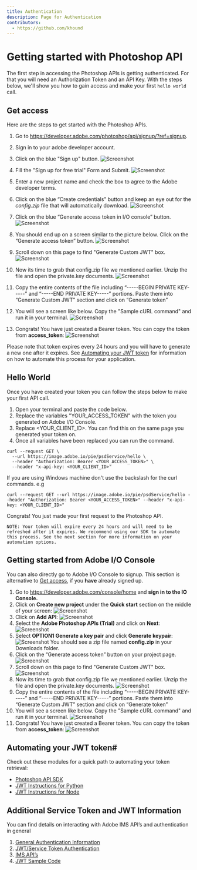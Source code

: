 ```yaml
---
title: Authentication
description: Page for Authentication
contributors:
  - https://github.com/khound
---
```

# Getting started with Photoshop API

The first step in accessing the Photoshop APIs is getting authenticated. For that you will need an Authorization Token and an API Key. With the steps below, we'll show you how to gain access and make your first `hello world` call.

## Get access
Here are the steps to get started with the Photoshop APIs.

1. Go to https://developer.adobe.com/photoshop/api/signup/?ref=signup.
1. Sign in to your adobe developer account.
1. Click on the blue "Sign up" button.
![Screenshot](images/Step2.png)

1. Fill the "Sign up for free trial" Form and Submit.
![Screenshot](images/TrialForm.png)

1. Enter a new project name and check the box to agree to the Adobe developer terms.
1. Click on the blue “Create credentials” button and keep an eye out for the *config.zip* file that will automatically download.
![Screenshot](images/CreateCredential.png)

1. Click on the blue “Generate access token in I/O console” button.
![Screenshot](images/GenerateAccess.png)

1. You should end up on a screen similar to the picture below. Click on the “Generate access token” button.
![Screenshot](images/GenerateAccessConsole.png)

1. Scroll down on this page to find "Generate Custom JWT" box.
![Screenshot](images/Jwt.png)

1. Now its time to grab that config.zip file we mentioned earlier. Unzip the file and open the private.key documents.
![Screenshot](images/PrivateKey.png)

1. Copy the entire contents of the file including “-----BEGIN PRIVATE KEY-----” and “-----END PRIVATE KEY-----” portions. Paste them into “Generate Custom JWT” section and click on “Generate token”
1. You will see a screen like below. Copy the "Sample cURL command" and run it in your terminal.
![Screenshot](images/Token.png)

1. Congrats! You have just created a Bearer token. You can copy the token from **access_token**:
![Screenshot](images/TokenTerminal.png)

Please note that token expires every 24 hours and you will have to generate a new one after it expires. See [Automating your JWT token](/authentication/#automating-your-jwt-token) for information on how to automate this process for your application.

## Hello World

Once you have created your token you can follow the steps below to make your first API call.

1. Open your terminal and paste the code below.
1. Replace the variables "YOUR_ACCESS_TOKEN"  with the token you generated on Adobe I/O Console.
1. Replace <YOUR_CLIENT_ID>. You can find this on the same page you generated your token on.
1. Once all variables have been replaced you can run the command.

``` shell
curl --request GET \
  --url https://image.adobe.io/pie/psdService/hello \
  --header "Authorization: Bearer <YOUR_ACCESS_TOKEN>" \
  --header "x-api-key: <YOUR_CLIENT_ID>"
  ```

If you are using Windows machine don't use the backslash for the curl commands. e.g
``` shell
curl --request GET --url https://image.adobe.io/pie/psdService/hello --header "Authorization: Bearer <YOUR_ACCESS_TOKEN>" --header "x-api-key: <YOUR_CLIENT_ID>"
```


Congrats! You just made your first request to the Photoshop API.

`NOTE: Your token will expire every 24 hours and will need to be refreshed after it expires. We recommend using our SDK to automate this process. See the next section for more information on your automation options.`

## Getting started from Adobe I/O Console
You can also directly go to Adobe I/O Console to signup. This section is alternative to [Get access](#get-access), if you **have** already signed up.
1. Go to https://developer.adobe.com/console/home and **sign in to the IO Console.**
1. Click on **Create new project** under the **Quick start** section on the middle of your screen:
![Screenshot](images/Step3.png)
1. Click on **Add API**:
![Screenshot](images/Step4.png)
1. Select the **Adobe Photoshop APIs (Trial)** and click on **Next**:
![Screenshot](images/Step5.png)
1. Select **OPTION1 Generate a key pair** and click **Generate keypair**:
![Screenshot](images/Step6.png)
You should see a zip file named **config.zip** in your Downloads folder.
1. Click on the “Generate access token” button on your project page.
![Screenshot](images/GenerateAccessConsole.png)
1. Scroll down on this page to find "Generate Custom JWT" box.
![Screenshot](images/Jwt.png)
1. Now its time to grab that config.zip file we mentioned earlier. Unzip the file and open the private.key documents.
![Screenshot](images/PrivateKey.png)
1. Copy the entire contents of the file including “-----BEGIN PRIVATE KEY-----” and “-----END PRIVATE KEY-----” portions. Paste them into “Generate Custom JWT” section and click on “Generate token”
1. You will see a screen like below. Copy the "Sample cURL command" and run it in your terminal.
![Screenshot](images/Token.png)
1. Congrats! You have just created a Bearer token. You can copy the token from **access_token**:
![Screenshot](images/TokenTerminal.png)

## Automating your JWT token#

Check out these modules for a quick path to automating your token retrieval:
- [Photoshop API SDK](https://github.com/adobe/adobe-photoshop-api-sdk)
- [JWT Instructions for Python](https://www.datanalyst.info/python/adobe-io-user-management/adobe-io-jwt-authentication-with-python/)
- [JWT Instructions for Node](https://www.npmjs.com/package/@adobe/jwt-auth)

## Additional Service Token and JWT Information

You can find details on interacting with Adobe IMS API’s and authentication in general
1. [General Authentication Information](https://www.adobe.io/authentication/auth-methods.html#!AdobeDocs/adobeio-auth/master/AuthenticationOverview/AuthenticationGuide.md)
2. [JWT/Service Token Authentication](https://www.adobe.io/authentication/auth-methods.html#!AdobeDocs/adobeio-auth/master/JWT/JWT.md)
3. [IMS API’s](https://www.adobe.io/authentication/auth-methods.html#!AdobeDocs/adobeio-auth/master/Resources/IMS.md)
4. [JWT Sample Code](https://github.com/AdobeDocs/cis-photoshop-api-docs/tree/main/sample-code/jwt-sample-app)
